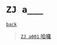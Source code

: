 # `ZJ a___`
[`back`](../)

> [`ZJ a001` 哈囉](./a001)


[`Codeforces`]: /OJ_ans/cf
[`Zerojudge`]: /OJ_ans/zj
[`PCIC`]: /OJ_ans/PCIC